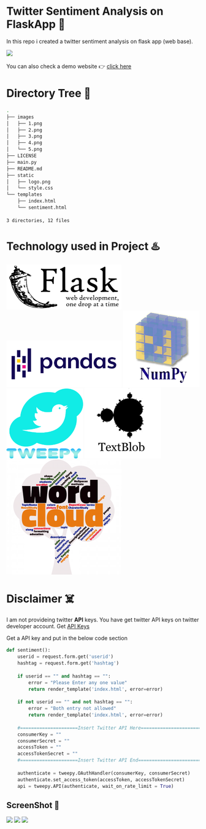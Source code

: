 # Twitter Sentiment Analysis on FlaskApp :notebook:
In this repo i created a twitter sentiment analysis on flask app (web base).

[![](https://camo.githubusercontent.com/2fb0723ef80f8d87a51218680e209c66f213edf8/68747470733a2f2f666f7274686562616467652e636f6d2f696d616765732f6261646765732f6d6164652d776974682d707974686f6e2e737667)](https://python.org)

You can also check a demo website :point_right: [click here](http://hitalfashion.pythonanywhere.com/)
# Directory Tree :cactus:
```bash
.
├── images
│   ├── 1.png
│   ├── 2.png
│   ├── 3.png
│   ├── 4.png
│   └── 5.png
├── LICENSE
├── main.py
├── README.md
├── static
│   ├── logo.png
│   └── style.css
└── templates
    ├── index.html
    └── sentiment.html

3 directories, 12 files
```

# Technology used in Project :hotsprings:
<img target="_blank" src="https://github.com/yogeshnile/technology/blob/master/Flask.png" width="300">     <img target="_blank" src="https://github.com/yogeshnile/technology/blob/master/pandas.png" width="300">    <img target="_blank" src="https://github.com/yogeshnile/technology/blob/master/numpy.png" width="200">      <img target="_blank" src="https://github.com/yogeshnile/technology/blob/master/tweepy.webp" width="200">     <img target="_blank" src="https://github.com/yogeshnile/technology/blob/master/textblob.png" width="200">    <img target="_blank" src="https://github.com/yogeshnile/technology/blob/master/wordcloud.png" width="300">



# Disclaimer :skull_and_crossbones:
I am not provideing twitter **API** keys. You have get twitter API keys on twitter developer account. Get [API Keys](https://developer.twitter.com/)

Get a API key and put in the below code section
```python
def sentiment():
    userid = request.form.get('userid')
    hashtag = request.form.get('hashtag')

    if userid == "" and hashtag == "":
        error = "Please Enter any one value"
        return render_template('index.html', error=error)
    
    if not userid == "" and not hashtag == "":
        error = "Both entry not allowed"
        return render_template('index.html', error=error)
    
    #=====================Insert Twitter API Here==========================
    consumerKey = ""
    consumerSecret = ""
    accessToken = ""
    accessTokenSecret = ""
    #=====================Insert Twitter API End===========================
    
    authenticate = tweepy.OAuthHandler(consumerKey, consumerSecret)
    authenticate.set_access_token(accessToken, accessTokenSecret)
    api = tweepy.API(authenticate, wait_on_rate_limit = True)
   ```



## ScreenShot :camera_flash:
![](https://github.com/mahimahari/TwitterSentimentalAnalysis2/blob/master/images/3.png)
![](https://github.com/mahimahari/TwitterSentimentalAnalysis2/blob/master/images/4.png)
![](https://github.com/mahimahari/TwitterSentimentalAnalysis2/blob/master/images/5.png)

